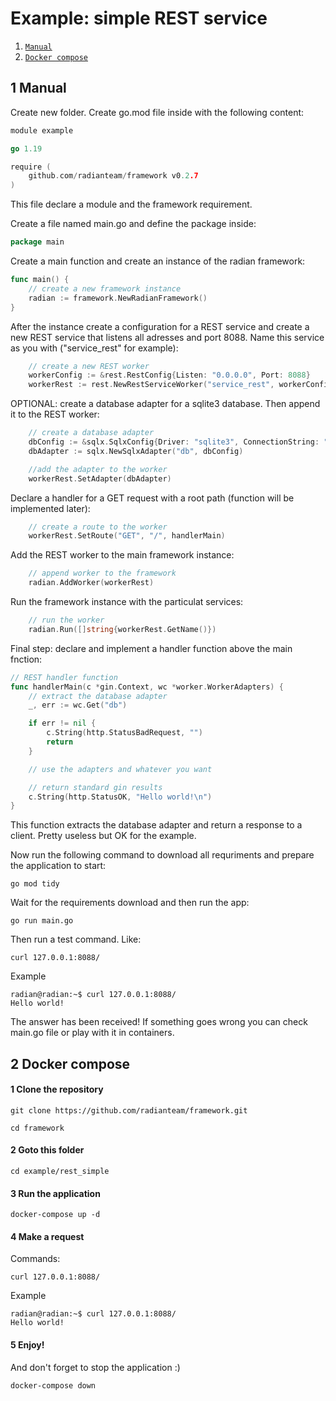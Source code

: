 # Example: simple REST service

1. [`Manual`](#1-manual)
2. [`Docker compose`](#2-docker-compose)

## 1 Manual

Create new folder. Create go.mod file inside with the following content:

``` go
module example

go 1.19

require (
	github.com/radianteam/framework v0.2.7
)
```

This file declare a module and the framework requirement.

Create a file named main.go and define the package inside:

``` go
package main
```

Create a main function and create an instance of the radian framework:

``` go
func main() {
	// create a new framework instance
	radian := framework.NewRadianFramework()
}
```

After the instance create a configuration for a REST service and create a new REST service that listens all adresses and port 8088. Name this service as you with ("service_rest" for example):

``` go
    // create a new REST worker
	workerConfig := &rest.RestConfig{Listen: "0.0.0.0", Port: 8088}
	workerRest := rest.NewRestServiceWorker("service_rest", workerConfig)
```

OPTIONAL: create a database adapter for a sqlite3 database. Then append it to the REST worker:

``` go
    // create a database adapter
	dbConfig := &sqlx.SqlxConfig{Driver: "sqlite3", ConnectionString: "db.sqlite"}
	dbAdapter := sqlx.NewSqlxAdapter("db", dbConfig)

	//add the adapter to the worker
	workerRest.SetAdapter(dbAdapter)
```

Declare a handler for a GET request with a root path (function will be implemented later):

``` go
    // create a route to the worker
	workerRest.SetRoute("GET", "/", handlerMain)
```

Add the REST worker to the main framework instance:

``` go
    // append worker to the framework
	radian.AddWorker(workerRest)
```

Run the framework instance with the particulat services:

``` go
    // run the worker
	radian.Run([]string{workerRest.GetName()})
```

Final step: declare and implement a handler function above the main fnction:

``` go
// REST handler function
func handlerMain(c *gin.Context, wc *worker.WorkerAdapters) {
	// extract the database adapter
	_, err := wc.Get("db")

	if err != nil {
		c.String(http.StatusBadRequest, "")
		return
	}

	// use the adapters and whatever you want

	// return standard gin results
	c.String(http.StatusOK, "Hello world!\n")
}
```

This function extracts the database adapter and return a response to a client. Pretty useless but OK for the example.
<br>

Now run the following command to download all requriments and prepare the application to start:

```
go mod tidy
```

Wait for the requirements download and then run the app:

```
go run main.go
```

Then run a test command. Like:
```
curl 127.0.0.1:8088/ 
```

Example
```
radian@radian:~$ curl 127.0.0.1:8088/                                   
Hello world!
```

The answer has been received! If something goes wrong you can check main.go file or play with it in containers.

## 2 Docker compose

#### 1 Clone the repository

```
git clone https://github.com/radianteam/framework.git
```
```
cd framework
```

#### 2 Goto this folder

```
cd example/rest_simple
```


#### 3 Run the application

```
docker-compose up -d
```

#### 4 Make a request
Commands:
```
curl 127.0.0.1:8088/ 
```

Example
```
radian@radian:~$ curl 127.0.0.1:8088/                                   
Hello world!
```

#### 5 Enjoy!

And don't forget to stop the application :)

```
docker-compose down
```
